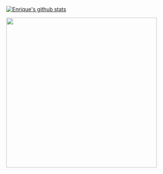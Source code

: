 [![Enrique's github stats](https://github-readme-stats.vercel.app/api?username=EnriqueSLeeK)](https://github.com/anuraghazra/github-readme-stats)

<img width="400px" align="left" src="https://github-readme-stats.vercel.app/api/top-langs/?username=EnriqueSLeeK&hide=html&layout=compact&theme=buefy"/>
